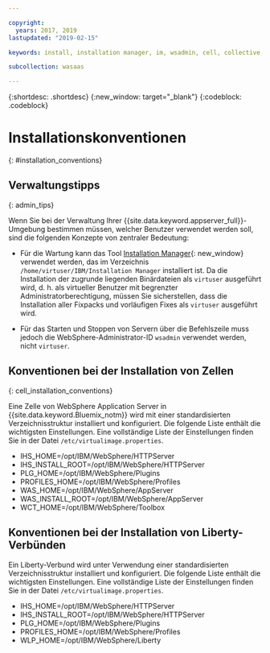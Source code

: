 ```yaml
---

copyright:
  years: 2017, 2019
lastupdated: "2019-02-15"

keywords: install, installation manager, im, wsadmin, cell, collective, websphere, liberty, virtual image

subcollection: wasaas

---
```


{:shortdesc: .shortdesc}
{:new_window: target="_blank"}
{:codeblock: .codeblock}

# Installationskonventionen
{: #installation_conventions}

## Verwaltungstipps
{: admin_tips}

Wenn Sie bei der Verwaltung Ihrer {{site.data.keyword.appserver_full}}-Umgebung bestimmen müssen, welcher Benutzer verwendet werden soll, sind die folgenden Konzepte von zentraler Bedeutung:

 * Für die Wartung kann das Tool [Installation Manager](http://www.ibm.com/support/knowledgecenter/SSDV2W_1.8.5/){: new_window} verwendet werden, das im Verzeichnis `/home/virtuser/IBM/Installation Manager` installiert ist. Da die Installation der zugrunde liegenden Binärdateien als `virtuser` ausgeführt wird, d. h. als virtueller Benutzer mit begrenzter Administratorberechtigung, müssen Sie sicherstellen, dass die Installation aller Fixpacks und vorläufigen Fixes als `virtuser` ausgeführt wird.

 * Für das Starten und Stoppen von Servern über die Befehlszeile muss jedoch die WebSphere-Administrator-ID `wsadmin` verwendet werden, nicht `virtuser`.

## Konventionen bei der Installation von Zellen
{: cell_installation_conventions}

Eine Zelle von WebSphere Application Server in {{site.data.keyword.Bluemix_notm}} wird mit einer standardisierten Verzeichnisstruktur installiert und konfiguriert. Die folgende Liste enthält die wichtigsten Einstellungen.  Eine vollständige Liste der Einstellungen finden Sie in der Datei `/etc/virtualimage.properties`.

* IHS_HOME=/opt/IBM/WebSphere/HTTPServer
* IHS_INSTALL_ROOT=/opt/IBM/WebSphere/HTTPServer
* PLG_HOME=/opt/IBM/WebSphere/Plugins
* PROFILES_HOME=/opt/IBM/WebSphere/Profiles
* WAS_HOME=/opt/IBM/WebSphere/AppServer
* WAS_INSTALL_ROOT=/opt/IBM/WebSphere/AppServer
* WCT_HOME=/opt/IBM/WebSphere/Toolbox

## Konventionen bei der Installation von Liberty-Verbünden

Ein Liberty-Verbund wird unter Verwendung einer standardisierten Verzeichnisstruktur installiert und konfiguriert. Die folgende Liste enthält die wichtigsten Einstellungen.  Eine vollständige Liste der Einstellungen finden Sie in der Datei `/etc/virtualimage.properties`.

* IHS_HOME=/opt/IBM/WebSphere/HTTPServer
* IHS_INSTALL_ROOT=/opt/IBM/WebSphere/HTTPServer
* PLG_HOME=/opt/IBM/WebSphere/Plugins
* PROFILES_HOME=/opt/IBM/WebSphere/Profiles
* WLP_HOME=/opt/IBM/WebSphere/Liberty
